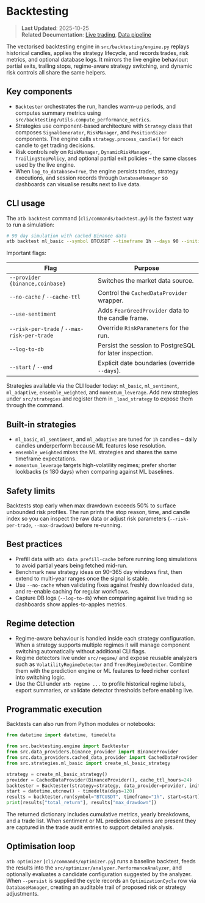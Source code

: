 # Backtesting

> **Last Updated**: 2025-10-25  
> **Related Documentation**: [Live trading](live_trading.md), [Data pipeline](data_pipeline.md)

The vectorised backtesting engine in `src/backtesting/engine.py` replays historical candles, applies the strategy lifecycle, and
records trades, risk metrics, and optional database logs. It mirrors the live engine behaviour: partial exits, trailing stops,
regime-aware strategy switching, and dynamic risk controls all share the same helpers.

## Key components

- `Backtester` orchestrates the run, handles warm-up periods, and computes summary metrics using
  `src/backtesting/utils.compute_performance_metrics`.
- Strategies use component-based architecture with `Strategy` class that composes `SignalGenerator`, `RiskManager`, 
  and `PositionSizer` components. The engine calls `strategy.process_candle()` for each candle to get trading decisions.
- Risk controls rely on `RiskManager`, `DynamicRiskManager`, `TrailingStopPolicy`, and optional partial exit policies – the same
  classes used by the live engine.
- When `log_to_database=True`, the engine persists trades, strategy executions, and session records through
  `DatabaseManager` so dashboards can visualise results next to live data.

## CLI usage

The `atb backtest` command (`cli/commands/backtest.py`) is the fastest way to run a simulation:

```bash
# 90 day simulation with cached Binance data
atb backtest ml_basic --symbol BTCUSDT --timeframe 1h --days 90 --initial-balance 10000
```

Important flags:

| Flag | Purpose |
| ---- | ------- |
| `--provider {binance,coinbase}` | Switches the market data source. |
| `--no-cache` / `--cache-ttl` | Control the `CachedDataProvider` wrapper. |
| `--use-sentiment` | Adds `FearGreedProvider` data to the candle frame. |
| `--risk-per-trade` / `--max-risk-per-trade` | Override `RiskParameters` for the run. |
| `--log-to-db` | Persist the session to PostgreSQL for later inspection. |
| `--start` / `--end` | Explicit date boundaries (override `--days`). |

Strategies available via the CLI loader today: `ml_basic`, `ml_sentiment`, `ml_adaptive`, `ensemble_weighted`, and
`momentum_leverage`. Add new strategies under `src/strategies` and register them in `_load_strategy` to expose them through the
command.

## Built-in strategies

- `ml_basic`, `ml_sentiment`, and `ml_adaptive` are tuned for `1h` candles – daily candles underperform because ML features lose
  resolution.
- `ensemble_weighted` mixes the ML strategies and shares the same timeframe expectations.
- `momentum_leverage` targets high-volatility regimes; prefer shorter lookbacks (≤ 180 days) when comparing against ML baselines.

## Safety limits

Backtests stop early when max drawdown exceeds 50% to surface unbounded risk profiles. The run prints the stop reason, time, and
candle index so you can inspect the raw data or adjust risk parameters (`--risk-per-trade`, `--max-drawdown`) before re-running.

## Best practices

- Prefill data with `atb data prefill-cache` before running long simulations to avoid partial years being fetched mid-run.
- Benchmark new strategy ideas on 90–365 day windows first, then extend to multi-year ranges once the signal is stable.
- Use `--no-cache` when validating fixes against freshly downloaded data, and re-enable caching for regular workflows.
- Capture DB logs (`--log-to-db`) when comparing against live trading so dashboards show apples-to-apples metrics.

## Regime detection

- Regime-aware behaviour is handled inside each strategy configuration. When a strategy supports multiple regimes it will
  manage component switching automatically without additional CLI flags.
- Regime detectors live under `src/regime/` and expose reusable analyzers such as `VolatilityRegimeDetector` and
  `TrendRegimeDetector`. Combine them with the prediction engine or ML features to feed richer context into switching logic.
- Use the CLI under `atb regime ...` to profile historical regime labels, export summaries, or validate detector thresholds before
  enabling live.

## Programmatic execution

Backtests can also run from Python modules or notebooks:

```python
from datetime import datetime, timedelta

from src.backtesting.engine import Backtester
from src.data_providers.binance_provider import BinanceProvider
from src.data_providers.cached_data_provider import CachedDataProvider
from src.strategies.ml_basic import create_ml_basic_strategy

strategy = create_ml_basic_strategy()
provider = CachedDataProvider(BinanceProvider(), cache_ttl_hours=24)
backtester = Backtester(strategy=strategy, data_provider=provider, initial_balance=10_000)
start = datetime.utcnow() - timedelta(days=120)
results = backtester.run(symbol="BTCUSDT", timeframe="1h", start=start)
print(results["total_return"], results["max_drawdown"])
```

The returned dictionary includes cumulative metrics, yearly breakdowns, and a trade list. When sentiment or ML prediction columns
are present they are captured in the trade audit entries to support detailed analysis.

## Optimisation loop

`atb optimizer` (`cli/commands/optimizer.py`) runs a baseline backtest, feeds the results into the
`src/optimizer/analyzer.PerformanceAnalyzer`, and optionally evaluates a candidate configuration suggested by the analyzer. When
`--persist` is supplied the cycle records an `OptimizationCycle` row via `DatabaseManager`, creating an auditable trail of proposed
risk or strategy adjustments.
